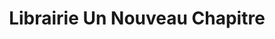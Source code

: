---
title: "Librairie Un Nouveau Chapitre"
url: /grandvilliers/librairie-un-nouveau-chapitre/
shop: livres
---